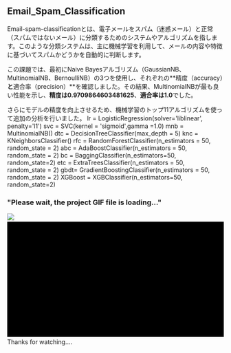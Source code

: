## Email_Spam_Classification

Email-spam-classificationとは、電子メールをスパム（迷惑メール）と正常（スパムではないメール）に分類するためのシステムやアルゴリズムを指します。このような分類システムは、主に機械学習を利用して、メールの内容や特徴に基づいてスパムかどうかを自動的に判断します。

この課題では、最初にNaive Bayesアルゴリズム（GaussianNB、MultinomialNB、BernoulliNB）の3つを使用し、それぞれの**精度（accuracy）**と**適合率（precision）**を確認しました。その結果、MultinomialNBが最も良い性能を示し、**精度は0.9709864603481625**、**適合率は1.0**でした。

さらにモデルの精度を向上させるため、機械学習のトップ11アルゴリズムを使って追加の分析を行いました。
lr = LogisticRegression(solver='liblinear', penalty='l1') 
svc = SVC(kernel = 'sigmoid',gamma =1.0)
mnb = MultinomialNB()
dtc = DecisionTreeClassifier(max_depth = 5)
knc = KNeighborsClassifier()
rfc = RandomForestClassifier(n_estimators = 50, random_state = 2)
abc = AdaBoostClassifier(n_estimators = 50, random_state = 2)
bc = BaggingClassifier(n_estimators=50, random_state=2)
etc = ExtraTreesClassifier(n_estimators = 50, random_state = 2)
gbdt= GradientBoostingClassifier(n_estimators = 50, random_state = 2)
XGBoost = XGBClassifier(n_estimators=50, random_state=2)


### "Please wait, the project GIF file is loading..." ###
<img src="Email_sms_spam_Classification/Email_spam_Classifier1st_part-.gif" width="700px">
<img src ="Email_sms_spam_Classification/Email_spam_Classifier2nd_part-.gif" width="700px"

### Thanks for watching.... ###
